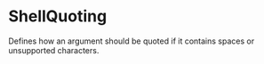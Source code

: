 # ShellQuoting

Defines how an argument should be quoted if it contains spaces or unsupported characters.

